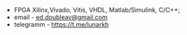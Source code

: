 - FPGA Xilinx,Vivado, Vitis, VHDL, Matlab/Simulink, C/C++;
- email - ed.doubleav@gmail.com
- telegramm - https://t.me/lunarkh
